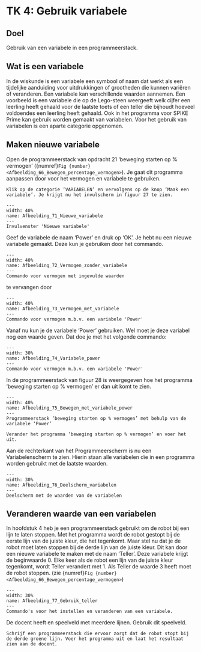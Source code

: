 # TK 4: Gebruik variabele

## Doel
Gebruik van een variabele in een programmeerstack.
 
## Wat is een variabele
In de wiskunde is een variabele een symbool of naam dat werkt als een tijdelijke aanduiding voor uitdrukkingen of grootheden die kunnen variëren of veranderen. Een variabele kan verschillende waarden aannemen. Een voorbeeld is een variabele die op de Lego-steen weergeeft welk cijfer een leerling heeft gehaald voor de laatste toets of een teller die bijhoudt hoeveel voldoendes een leerling heeft gehaald. 
Ook in het programma voor SPIKE Prime kan gebruik worden gemaakt van variabelen. Voor het gebruik van variabelen is een aparte categorie opgenomen.
 

## Maken nieuwe variabele
Open de programmeerstack van opdracht 21 ‘beweging starten op % vermogen’ ({numref}`Fig {number} <Afbeelding_66_Bewegen_percentage_vermogen>`). Je gaat dit programma aanpassen door voor het vermogen en variabele te gebruiken.  

```{exercise} Opdracht 24
Klik op de categorie ‘VARIABELEN’ en vervolgens op de knop ‘Maak een variabele’. Je krijgt nu het invulscherm in figuur 27 te zien.                                   
```

```{figure} Figures/Afbeelding_71_Nieuwe_variabele.png
---
width: 40%
name: Afbeelding_71_Nieuwe_variabele
---
Invulvenster 'Nieuwe variabele'
``` 

Geef de variabele de naam ‘Power’ en druk op ‘OK’. Je hebt nu een nieuwe variabele gemaakt. Deze kun je gebruiken door het commando.

```{figure} Figures/Afbeelding_72_Vermogen_zonder_variabele.png
---
width: 40%
name: Afbeelding_72_Vermogen_zonder_variabele
---
Commando voor vermogen met ingevulde waarden
``` 

te vervangen door

```{figure} Figures/Afbeelding_73_Vermogen_met_variabele.png
---
width: 40%
name: Afbeelding_73_Vermogen_met_variabele
---
Commando voor vermogen m.b.v. een variabele 'Power'
``` 

Vanaf nu kun je de variabele ‘Power’ gebruiken. Wel moet je deze variabel nog een waarde geven. Dat doe je met het volgende commando:

```{figure} Figures/Afbeelding_74_Variabele_power.png
---
width: 30%
name: Afbeelding_74_Variabele_power
---
Commando voor vermogen m.b.v. een variabele 'Power'
``` 

In de programmeerstack van figuur 28 is weergegeven hoe het programma ‘beweging starten op % vermogen’ er dan uit komt te zien.

```{figure} Figures/Afbeelding_75_Bewegen_met_variabele_power.png
---
width: 40%
name: Afbeelding_75_Bewegen_met_variabele_power
---
Programmeerstack ‘beweging starten op % vermogen’ met behulp van de variabele ‘Power’
``` 

```{exercise} Opdracht 25
Verander het programma ‘beweging starten op % vermogen’ en voer het uit.                                   
```

Aan de rechterkant van het Programmeerscherm is nu een Variabelenscherm te zien. Hierin staan alle variabelen die in een programma worden gebruikt met de laatste waarden.

```{figure} Figures/Afbeelding_76_Deelscherm_variabelen.png
---
width: 30%
name: Afbeelding_76_Deelscherm_variabelen
---
Deelscherm met de waarden van de variabelen
``` 

## Veranderen waarde van een variabelen
In hoofdstuk 4 heb je een programmeerstack gebruikt om de robot bij een lijn te laten stoppen. Met het programma wordt de robot gestopt bij de eerste lijn van de juiste kleur, die het tegenkomt. Maar stel nu dat je de robot moet laten stoppen bij de derde lijn van de juiste kleur. Dit kan door een nieuwe variabele te maken met de naam ‘Teller’. Deze variabele krijgt de beginwaarde 0. Elke keer als de robot een lijn van de juiste kleur tegenkomt, wordt Teller verandert met 1. Als Teller de waarde 3 heeft moet de robot stoppen. (zie {numref}`Fig {number} <Afbeelding_66_Bewegen_percentage_vermogen>`)

```{figure} Figures/Afbeelding_77_Gebruik_teller.png
---
width: 30%
name: Afbeelding_77_Gebruik_teller
---
Commando's voor het instellen en veranderen van een variabele.
``` 

De docent heeft en speelveld met meerdere lijnen. Gebruik dit speelveld.

```{exercise} Opdracht 26
Schrijf een programmeerstack die ervoor zorgt dat de robot stopt bij de derde groene lijn. Voer het programma uit en laat het resultaat zien aan de docent.  
```